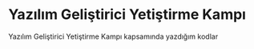 # Yazılım Geliştirici Yetiştirme Kampı
Yazılım Geliştirici Yetiştirme Kampı kapsamında yazdığım kodlar

